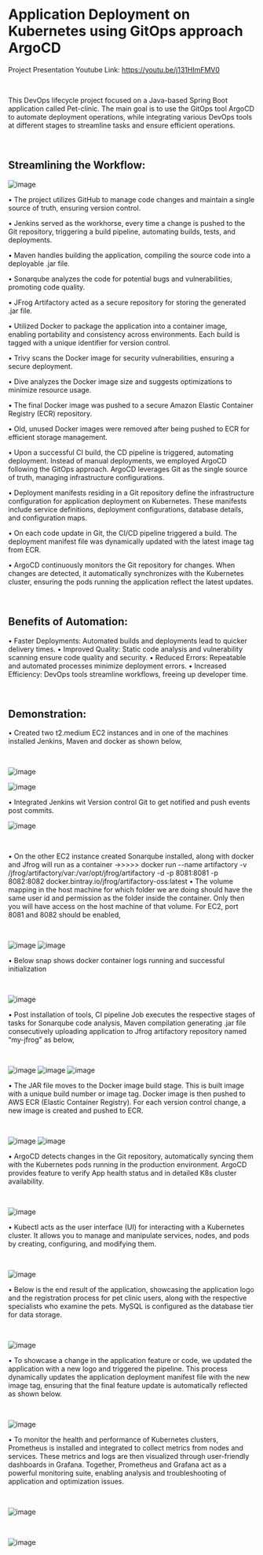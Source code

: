 # Application Deployment on Kubernetes using GitOps approach ArgoCD


Project Presentation Youtube Link: https://youtu.be/j131HImFMV0
<p>&nbsp;</p>
This DevOps lifecycle project focused on a Java-based Spring Boot application called Pet-clinic. The main goal is to use the GitOps tool ArgoCD to automate deployment operations, while integrating various DevOps tools at different stages to streamline tasks and ensure efficient operations.
<p>&nbsp;</p>

## Streamlining the Workflow:

![image](https://github.com/intuiter/Project-petapp/assets/135228471/55ca1daf-8588-464a-92b0-29617949e3a8)

•	The project utilizes GitHub to manage code changes and maintain a single source of truth, ensuring version control.

•	Jenkins served as the workhorse, every time a change is pushed to the Git repository, triggering a build pipeline, automating builds, tests, and deployments.

•	Maven handles building the application, compiling the source code into a deployable .jar file.

•	Sonarqube analyzes the code for potential bugs and vulnerabilities, promoting code quality.

•	JFrog Artifactory acted as a secure repository for storing the generated .jar file.

•	Utilized Docker to package the application into a container image, enabling portability and consistency across environments. Each build is tagged with a unique identifier for version control.

•	Trivy scans the Docker image for security vulnerabilities, ensuring a secure deployment.

•	Dive analyzes the Docker image size and suggests optimizations to minimize resource usage.

•	The final Docker image was pushed to a secure Amazon Elastic Container Registry (ECR) repository.

•	Old, unused Docker images were removed after being pushed to ECR for efficient storage management.

•	Upon a successful CI build, the CD pipeline is triggered, automating deployment. Instead of manual deployments, we employed ArgoCD following the GitOps approach. ArgoCD leverages Git as the single source of truth, managing infrastructure configurations.

•	Deployment manifests residing in a Git repository define the infrastructure configuration for application deployment on Kubernetes. These manifests include service definitions, deployment configurations, database details, and configuration maps.

•	On each code update in Git, the CI/CD pipeline triggered a build. The deployment manifest file was dynamically updated with the latest image tag from ECR.

•	ArgoCD continuously monitors the Git repository for changes. When changes are detected, it automatically synchronizes with the Kubernetes cluster, ensuring the pods running the application reflect the latest updates.
<p>&nbsp;</p>

## Benefits of Automation:
•	Faster Deployments: Automated builds and deployments lead to quicker delivery times.
•	Improved Quality: Static code analysis and vulnerability scanning ensure code quality and security.
•	Reduced Errors: Repeatable and automated processes minimize deployment errors.
•	Increased Efficiency: DevOps tools streamline workflows, freeing up developer time.
<p>&nbsp;</p>

## Demonstration:
•	Created two t2.medium EC2 instances and in one of the machines installed Jenkins, Maven and docker as shown below,
<p>&nbsp;</p>

![image](https://github.com/intuiter/Project-petapp/assets/135228471/e8e21c4c-5e18-4089-8224-a1ec60024bda)

![image](https://github.com/intuiter/Project-petapp/assets/135228471/3c0f8435-9221-4186-946e-1ce9d06d3139)

•	Integrated Jenkins wit Version control Git to get notified and push events post commits.

![image](https://github.com/intuiter/Project-petapp/assets/135228471/4cf1ae4c-53ce-44c7-9f4e-4de1c6ccf056)
<p>&nbsp;</p>
•	On the other EC2 instance created Sonarqube installed, along with docker and Jfrog will run as a container
->>>>> docker run --name artifactory -v /jfrog/artifactory/var:/var/opt/jfrog/artifactory -d -p 8081:8081 -p 8082:8082 docker.bintray.io/jfrog/artifactory-oss:latest
•	The volume mapping in the host machine for which folder we are doing should have the same user id and permission as the folder inside the container. Only then you will have access on the host machine of that volume. For EC2, port 8081 and 8082 should be enabled,
<p>&nbsp;</p>

![image](https://github.com/intuiter/Project-petapp/assets/135228471/7646eeaf-d1a0-43ec-b1dc-8bde88004ddd)
![image](https://github.com/intuiter/Project-petapp/assets/135228471/82e7027e-1bbf-4e0a-bbc8-3b26e68e5427)

•	Below snap shows docker container logs running and successful initialization
<p>&nbsp;</p>

![image](https://github.com/intuiter/Project-petapp/assets/135228471/f3153055-9e34-4234-9269-3b6df73d9c31)

•	Post installation of tools, CI pipeline Job executes the respective stages of tasks for Sonarqube code analysis, Maven compilation generating .jar file consecutively uploading application to Jfrog artifactory repository named “my-jfrog” as below,
<p>&nbsp;</p>

![image](https://github.com/intuiter/Project-petapp/assets/135228471/95e99677-33be-4b9e-91c3-3121f04778af)
![image](https://github.com/intuiter/Project-petapp/assets/135228471/f60fe0de-94d2-45da-b296-8b115a33124b)
![image](https://github.com/intuiter/Project-petapp/assets/135228471/f4666d1b-94df-458a-a364-b813f5177dc1)

•	The JAR file moves to the Docker image build stage. This is built image with a unique build number or image tag. Docker image is then pushed to AWS ECR (Elastic Container Registry). For each version control change, a new image is created and pushed to ECR.
<p>&nbsp;</p>

![image](https://github.com/intuiter/Project-petapp/assets/135228471/35d85312-65a2-4104-8589-0abfd13d9d7f)
![image](https://github.com/intuiter/Project-petapp/assets/135228471/669f377a-522a-4d9b-a8cd-f865fc000b84)

•	ArgoCD detects changes in the Git repository, automatically syncing them with the Kubernetes pods running in the production environment. ArgoCD provides feature to verify App health status and in detailed K8s cluster availability.
<p>&nbsp;</p>

![image](https://github.com/intuiter/Project-petapp/assets/135228471/23d808bf-68fa-4c4d-8e37-885fbcb71e03)

•	Kubectl acts as the user interface (UI) for interacting with a Kubernetes cluster. It allows you to manage and manipulate services, nodes, and pods by creating, configuring, and modifying them.
<p>&nbsp;</p>

![image](https://github.com/intuiter/Project-petapp/assets/135228471/74aa9ffa-edce-4400-851d-079b4881a5f3)

•	Below is the end result of the application, showcasing the application logo and the registration process for pet clinic users, along with the respective specialists who examine the pets. MySQL is configured as the database tier for data storage.
<p>&nbsp;</p>

![image](https://github.com/intuiter/Project-petapp/assets/135228471/bfdef04a-18e1-4e03-a876-9821fc962bdd)

•	To showcase a change in the application feature or code, we updated the application with a new logo and triggered the pipeline. This process dynamically updates the application deployment manifest file with the new image tag, ensuring that the final feature update is automatically reflected as shown below.
<p>&nbsp;</p>

![image](https://github.com/intuiter/Project-petapp/assets/135228471/4c60dbc9-c9fb-41d7-8603-6364887cd178)

•	To monitor the health and performance of Kubernetes clusters, Prometheus is installed and integrated to collect metrics from nodes and services. These metrics and logs are then visualized through user-friendly dashboards in Grafana. Together, Prometheus and Grafana act as a powerful monitoring suite, enabling analysis and troubleshooting of application and optimization issues. 
<p>&nbsp;</p>

![image](https://github.com/intuiter/Project-petapp/assets/135228471/8a7cc17d-6868-4a89-be72-74a88d6cbe3e)
<p>&nbsp;</p>

![image](https://github.com/intuiter/Project-petapp/assets/135228471/41cf4a56-41e9-4b34-adc0-4ea573d9eef6)




















